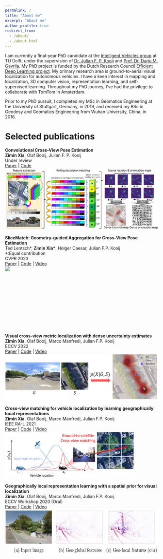 ```yaml
---
permalink: /
title: "About me"
excerpt: "About me"
author_profile: true
redirect_from: 
  - /about/
  - /about.html
---
```


I am currently a final-year PhD candidate at the [Intelligent Vehicles group](https://intelligent-vehicles.org/) at TU Delft, under the supervision of [Dr. Julian F. P. Kooij](https://jkooij.github.io/) and [Prof. Dr. Dariu M. Gavrila](http://www.gavrila.net/).
My PhD project is funded by the Dutch Research Council [Efficient Deep Learning project](https://efficientdeeplearning.nl/).
My primary research area is ground-to-aerial visual localization for autonomous vehicles. I have a keen interest in mapping and localization, 3D computer vision, representation learning, and self-supervised learning. 
Throughout my PhD journey, I've had the privilege to collaborate with TomTom in Amsterdam.

Prior to my PhD pursuit, I completed my MSc in Geomatics Engineering at the University of Stuttgart, Germany, in 2019, and received my BSc in Geodesy and Geomatics Engineering from Wuhan University, China, in 2016.


# Selected publications

<div style="text-align: left; margin-bottom: 20px;">
    <strong>Convolutional Cross-View Pose Estimation</strong><br>
    <strong>Zimin Xia</strong>, Olaf Booij, Julian F. P. Kooij<br>
    Under review<br>
    <a href="https://arxiv.org/abs/2303.05915v2">Paper</a> | <a href="https://github.com/tudelft-iv/CCVPE">Code</a><br>
    <img src="./images/CCVPE.jpg" style="height:200px; display: block;" />
</div>

<div style="text-align: left; margin-bottom: 20px;">
    <strong>SliceMatch: Geometry-guided Aggregation for Cross-View Pose Estimation</strong><br>
    Ted Lentsch*, <strong>Zimin Xia*</strong>, Holger Caesar, Julian F.P. Kooij<br>
    *:Equal contribution<br>
    CVPR 2023<br>
    <a href="https://openaccess.thecvf.com/content/CVPR2023/html/Lentsch_SliceMatch_Geometry-Guided_Aggregation_for_Cross-View_Pose_Estimation_CVPR_2023_paper.html">Paper</a> | <a href="https://github.com/tudelft-iv/SliceMatch">Code</a> | <a href="https://www.youtube.com/watch?v=gql1dkQQNrA">Video</a><br>
    <img src="./images/SliceMatch.jpg" style="height:200px; display: block;" />
</div>

<div style="text-align: left; margin-bottom: 20px;">
    <strong>Visual cross-view metric localization with dense uncertainty estimates</strong><br>
    <strong>Zimin Xia</strong>, Olaf Booij, Marco Manfredi, Julian F.P. Kooij<br>
    ECCV 2022<br>
    <a href="https://link.springer.com/chapter/10.1007/978-3-031-19842-7_6">Paper</a> | <a href="https://github.com/tudelft-iv/CrossViewMetricLocalization">Code</a> | <a href="https://www.youtube.com/watch?v=BnVEk-Mp0xU">Video</a><br>
    <img src="./images/ECCV22.jpg" style="height:150px; display: block;" />
</div>

<div style="text-align: left; margin-bottom: 20px;">
    <strong>Cross-view matching for vehicle localization by learning geographically local representations</strong><br>
    <strong>Zimin Xia</strong>, Olaf Booij, Marco Manfredi, Julian F.P. Kooij<br>
    IEEE RA-L 2021<br>
    <a href="https://ieeexplore.ieee.org/abstract/document/9449965">Paper</a> | <a href="https://github.com/tudelft-iv/Visual-Localization-with-Spatial-Prior">Code</a> | <a href="https://www.youtube.com/watch?v=s0uoswTOVG8">Video</a><br>
    <img src="./images/RAL21.PNG" style="height:150px; display: block;" />
</div>

<div style="text-align: left; margin-bottom: 20px;">
    <strong>Geographically local representation learning with a spatial prior for visual localization</strong><br>
    <strong>Zimin Xia</strong>, Olaf Booij, Marco Manfredi, Julian F.P. Kooij<br>
    ECCV Workshop 2020 (Oral)<br>
    <a href="https://link.springer.com/chapter/10.1007/978-3-030-66096-3_38">Paper</a> | <a href="https://github.com/tudelft-iv/Visual-Localization-with-Spatial-Prior">Code</a> | <a href="https://www.youtube.com/watch?v=4ii0ALys6cY&t=4331s">Video</a><br>
    <img src="./images/ECCVW20.png" style="height:150px; display: block;" />
</div>

